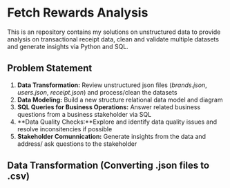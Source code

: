 # Fetch Rewards Analysis
This is an repository contains my solutions on unstructured data to provide analysis on transactional receipt data, clean and validate multiple datasets and generate insights via Python and SQL. 

## Problem Statement
1. **Data Transformation:** Review unstructured json files (*brands.json*, *users.json*, *receipt.json*) and process/clean the datasets
2. **Data Modeling:** Build a new structure relational data model and diagram
3. **SQL Queries for Business Operations:** Answer related business questions from a business stakeholder via SQL
4. **Data Quality Checks:**Explore and identify data quality issues and resolve inconsitencies if possible 
5. **Stakeholder Comunnication:** Generate insights from the data and address/ ask questions to the stakeholder


## Data Transformation (Converting .json files to .csv)

